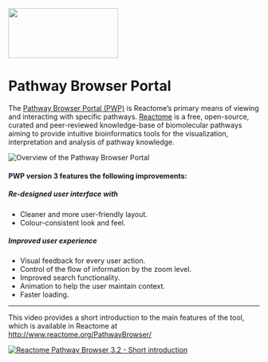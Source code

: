 <img src=https://cloud.githubusercontent.com/assets/6883670/22938783/bbef4474-f2d4-11e6-92a5-07c1a6964491.png width=220 height=100 />

# Pathway Browser Portal
The [Pathway Browser Portal (PWP)](http://www.reactome.org/PathwayBrowser/) is Reactome’s primary means of viewing and interacting with specific pathways. 
[Reactome](http://www.reactome.org/) is a free, open-source, curated and peer-reviewed knowledge-base of biomolecular pathways 
aiming to provide intuitive bioinformatics tools for the visualization, interpretation and analysis of pathway knowledge.

![Overview of the Pathway Browser Portal](https://cloud.githubusercontent.com/assets/6883670/24961595/38ee9c02-1f91-11e7-8fe7-999185cb7b70.png)

#### PWP version 3 features the following improvements:

##### Re-designed user interface with
* Cleaner and more user-friendly layout. 
* Colour-consistent look and feel.

##### Improved user experience
* Visual feedback for every user action.
* Control of the flow of information by the zoom level.
* Improved search functionality.
* Animation to help the user maintain context.
* Faster loading.

----
This video provides a short introduction to the main features of the tool, which is available in Reactome at http://www.reactome.org/PathwayBrowser/

[![Reactome Pathway Browser 3.2 - Short introduction](http://img.youtube.com/vi/-skixrvI4nU/0.jpg)](https://youtu.be/-skixrvI4nU "Reactome Pathway Browser 3.2 - Short introduction")
